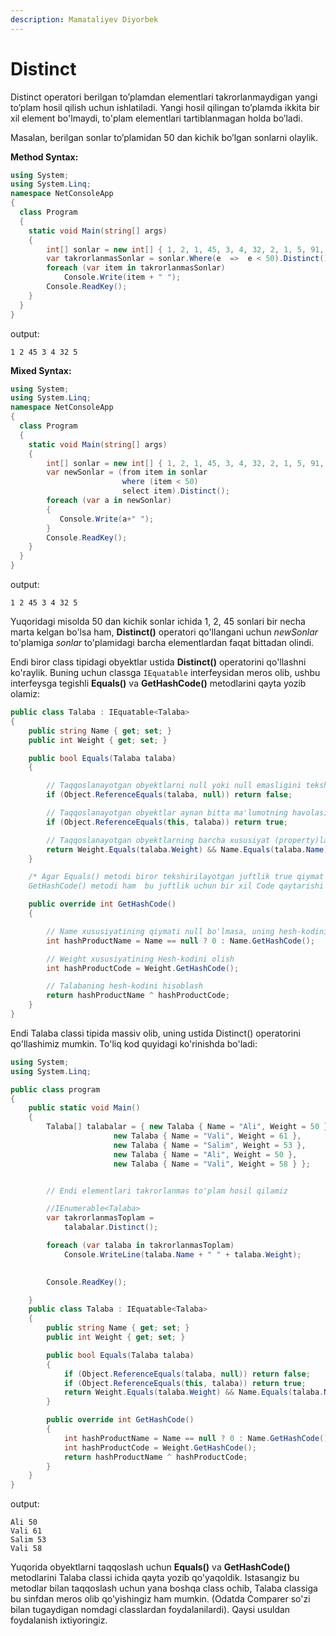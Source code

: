 ```yaml
---
description: Mamataliyev Diyorbek
---
```

# Distinct

Distinct operatori berilgan to’plamdan elementlari takrorlanmaydigan yangi to’plam hosil qilish uchun ishlatiladi. Yangi hosil qilingan to’plamda ikkita bir xil element bo'lmaydi, to'plam elementlari tartiblanmagan holda bo’ladi.

Masalan, berilgan sonlar to’plamidan 50 dan kichik bo’lgan sonlarni olaylik. 

**Method Syntax:**
```csharp
using System;
using System.Linq;
namespace NetConsoleApp
{
  class Program
  {
    static void Main(string[] args)
    {
        int[] sonlar = new int[] { 1, 2, 1, 45, 3, 4, 32, 2, 1, 5, 91, 56, 45 };
        var takrorlanmasSonlar = sonlar.Where(e  =>  e < 50).Distinct();
        foreach (var item in takrorlanmasSonlar)
            Console.Write(item + " ");             
        Console.ReadKey();
    }
  }
}
```

output: 
```
1 2 45 3 4 32 5
```


**Mixed Syntax:**
```csharp
using System;
using System.Linq;
namespace NetConsoleApp
{
  class Program
  {
    static void Main(string[] args)
    {
        int[] sonlar = new int[] { 1, 2, 1, 45, 3, 4, 32, 2, 1, 5, 91, 56, 45 };
        var newSonlar = (from item in sonlar
                         where (item < 50)
                         select item).Distinct();
        foreach (var a in newSonlar)
        {
           Console.Write(a+" ");
        }
        Console.ReadKey();
    }
  }
}
```

output: 
```
1 2 45 3 4 32 5
```

Yuqoridagi misolda 50 dan kichik sonlar ichida 1, 2, 45 sonlari bir necha marta kelgan bo'lsa ham, **Distinct()** operatori qo'llangani uchun *newSonlar* to'plamiga *sonlar* to'plamidagi barcha elementlardan faqat bittadan olindi.

Endi biror class tipidagi obyektlar ustida **Distinct()** operatorini qo'llashni ko'raylik. Buning uchun classga `IEquatable` interfeysidan meros olib, ushbu interfeysga tegishli **Equals()** va **GetHashCode()** metodlarini qayta yozib olamiz:

```csharp
public class Talaba : IEquatable<Talaba>
{
    public string Name { get; set; }
    public int Weight { get; set; }

    public bool Equals(Talaba talaba)
    {

        // Taqqoslanayotgan obyektlarni null yoki null emasligini tekshirish
        if (Object.ReferenceEquals(talaba, null)) return false;

        // Taqqoslanayotgan obyektlar aynan bitta ma'lumotning havolasimi yoki yo'qligini tekshirish
        if (Object.ReferenceEquals(this, talaba)) return true;

        // Taqqoslanayotgan obyektlarning barcha xususiyat (property)lari bir xil ekanligini tekshirish
        return Weight.Equals(talaba.Weight) && Name.Equals(talaba.Name);
    }

    /* Agar Equals() metodi biror tekshirilayotgan juftlik true qiymat qaytarsa, 
    GetHashCode() metodi ham  bu juftlik uchun bir xil Code qaytarishi kerak: */

    public override int GetHashCode()
    {

        // Name xususiyatining qiymati null bo'lmasa, uning hesh-kodini olish
        int hashProductName = Name == null ? 0 : Name.GetHashCode();

        // Weight xususiyatining Hesh-kodini olish
        int hashProductCode = Weight.GetHashCode();

        // Talabaning hesh-kodini hisoblash
        return hashProductName ^ hashProductCode;
    }
}
```

Endi Talaba classi tipida massiv olib, uning ustida Distinct() operatorini qo'llashimiz mumkin. To'liq kod quyidagi ko'rinishda bo'ladi:

```csharp
using System;
using System.Linq;

public class program
{
    public static void Main()
    {
        Talaba[] talabalar = { new Talaba { Name = "Ali", Weight = 50 },
                       new Talaba { Name = "Vali", Weight = 61 },
                       new Talaba { Name = "Salim", Weight = 53 },
                       new Talaba { Name = "Ali", Weight = 50 },
                       new Talaba { Name = "Vali", Weight = 58 } };


        // Endi elementlari takrorlanmas to'plam hosil qilamiz

        //IEnumerable<Talaba> 
        var takrorlanmasToplam =
            talabalar.Distinct();

        foreach (var talaba in takrorlanmasToplam)
            Console.WriteLine(talaba.Name + " " + talaba.Weight);

       
        Console.ReadKey();

    }
    public class Talaba : IEquatable<Talaba>
    {
        public string Name { get; set; }
        public int Weight { get; set; }

        public bool Equals(Talaba talaba)
        {            
            if (Object.ReferenceEquals(talaba, null)) return false;
            if (Object.ReferenceEquals(this, talaba)) return true;
            return Weight.Equals(talaba.Weight) && Name.Equals(talaba.Name);
        }

        public override int GetHashCode()
        {
            int hashProductName = Name == null ? 0 : Name.GetHashCode();
            int hashProductCode = Weight.GetHashCode();
            return hashProductName ^ hashProductCode;
        }
    }
}
```

output: 
```
Ali 50
Vali 61
Salim 53
Vali 58
```

Yuqorida obyektlarni taqqoslash uchun **Equals()** va **GetHashCode()** metodlarini Talaba classi ichida qayta yozib qo'yaqoldik. Istasangiz bu metodlar bilan taqqoslash uchun yana boshqa class ochib, Talaba classiga bu sinfdan meros olib qo'yishingiz ham mumkin. (Odatda Comparer so'zi bilan tugaydigan nomdagi classlardan foydalanilardi). Qaysi usuldan foydalanish ixtiyoringiz.
